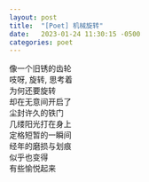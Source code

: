 ```yaml
---
layout: post
title:  "[Poet] 机械旋转"
date:   2023-01-24 11:30:15 -0500
categories: poet
---
```


像一个旧锈的齿轮\
吱呀, 旋转, 思考着\
为何还要旋转\
却在无意间开启了\
尘封许久的铁门\
几缕阳光打在身上\
定格短暂的一瞬间\
经年的磨损与划痕\
似乎也变得\
有些愉悦起来
